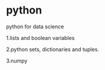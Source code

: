 # python
python for data science

1.lists and boolean variables

2.python sets, dictionaries and tuples.

3.numpy 
